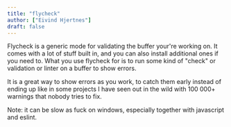 ```yaml
---
title: "flycheck"
author: ["Eivind Hjertnes"]
draft: false
---
```


Flycheck is a generic mode for validating the buffer your're working on. It comes with a lot of stuff built in, and you can also install additional ones if you need to. What you use flycheck for is to run some kind of "check" or validation or linter on a buffer to show errors.

It is a great way to show errors as you work, to catch them early instead of ending up like in some projects I have seen out in the wild with 100 000+ warnings that nobody tries to fix.

Note: it can be slow as fuck on windows, especially together with javascript and eslint.
